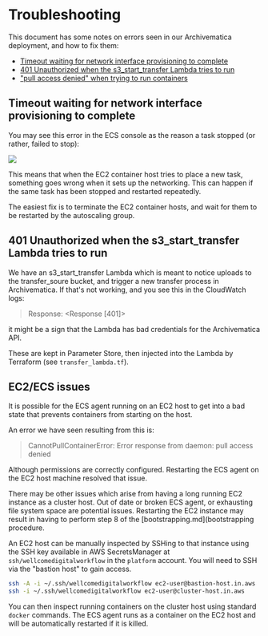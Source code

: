# Troubleshooting

This document has some notes on errors seen in our Archivematica deployment, and how to fix them:

*   [Timeout waiting for network interface provisioning to complete](#timeout_provisioning)
*   [401 Unauthorized when the s3_start_transfer Lambda tries to run](#401_lambda)
*   ["pull access denied" when trying to run containers](#ecs_ec2_state_issues)



<h2 id="timeout_provisioning">
  Timeout waiting for network interface provisioning to complete
</h2>

You may see this error in the ECS console as the reason a task stopped (or rather, failed to stop):

![](provisioning_timeout.png)

This means that when the EC2 container host tries to place a new task, something goes wrong when it sets up the networking.
This can happen if the same task has been stopped and restarted repeatedly.

The easiest fix is to terminate the EC2 container hosts, and wait for them to be restarted by the autoscaling group.



<h2 id="401_lambda">
  401 Unauthorized when the s3_start_transfer Lambda tries to run
</h2>

We have an s3_start_transfer Lambda which is meant to notice uploads to the transfer_soure bucket, and trigger a new transfer process in Archivematica.
If that's not working, and you see this in the CloudWatch logs:

> Response: <Response [401]>

it might be a sign that the Lambda has bad credentials for the Archivematica API.

These are kept in Parameter Store, then injected into the Lambda by Terraform (see `transfer_lambda.tf`).



<h2 id="ecs_ec2_state_issues">
  EC2/ECS issues
</h2>

It is possible for the ECS agent running on an EC2 host to get into a bad state that prevents containers from starting on the host.

An error we have seen resulting from this is:

> CannotPullContainerError: Error response from daemon: pull access denied

Although permissions are correctly configured. Restarting the ECS agent on the EC2 host machine resolved that issue.

There may be other issues which arise from having a long running EC2 instance as a cluster host. Out of date or broken ECS agent, or exhausting file system space are potential issues. Restarting the EC2 instance may result in having to perform step 8 of the [bootstrapping.md](bootstrapping procedure.

An EC2 host can be manually inspected by SSHing to that instance using the SSH key available in AWS SecretsManager at `ssh/wellcomedigitalworkflow` in the `platform` account. You will need to SSH via the "bastion host" to gain access.

```sh
ssh -A -i ~/.ssh/wellcomedigitalworkflow ec2-user@bastion-host.in.aws
ssh -i ~/.ssh/wellcomedigitalworkflow ec2-user@cluster-host.in.aws
```

You can then inspect running containers on the cluster host using standard `docker` commands. The ECS agent runs as a container on the EC2 host and will be automatically restarted if it is killed.

